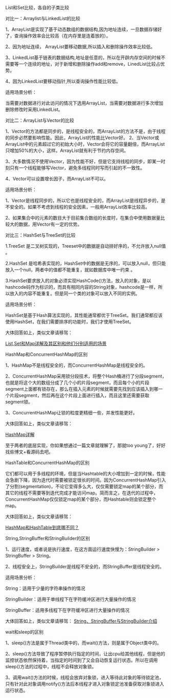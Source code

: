 List和Set比较，各自的子类比较


对比一：Arraylist与LinkedList的比较

1、ArrayList是实现了基于动态数组的数据结构,因为地址连续，一旦数据存储好了，查询操作效率会比较高（在内存里是连着放的）。

2、因为地址连续， ArrayList要移动数据,所以插入和删除操作效率比较低。   

3、LinkedList基于链表的数据结构,地址是任意的，所以在开辟内存空间的时候不需要等一个连续的地址，对于新增和删除操作add和remove，LinedList比较占优势。

4、因为LinkedList要移动指针,所以查询操作性能比较低。



适用场景分析：

当需要对数据进行对此访问的情况下选用ArrayList，当需要对数据进行多次增加删除修改时采用LinkedList。



对比二：ArrayList与Vector的比较

1、Vector的方法都是同步的，是线程安全的，而ArrayList的方法不是，由于线程的同步必然要影响性能。因此，ArrayList的性能比Vector好。 
2、当Vector或ArrayList中的元素超过它的初始大小时，Vector会将它的容量翻倍，而ArrayList只增加50%的大小，这样。ArrayList就有利于节约内存空间。

3、大多数情况不使用Vector，因为性能不好，但是它支持线程的同步，即某一时刻只有一个线程能够写Vector，避免多线程同时写而引起的不一致性。

4、Vector可以设置增长因子，而ArrayList不可以。



适用场景分析：

1、Vector是线程同步的，所以它也是线程安全的，而ArrayList是线程异步的，是不安全的。如果不考虑到线程的安全因素，一般用ArrayList效率比较高。

2、如果集合中的元素的数目大于目前集合数组的长度时，在集合中使用数据量比较大的数据，用Vector有一定的优势。



对比三：HashSet与TreeSet的比较


1.TreeSet 是二叉树实现的，Treeset中的数据是自动排好序的，不允许放入null值 。

2.HashSet 是哈希表实现的，HashSet中的数据是无序的，可以放入null，但只能放入一个null，两者中的值都不能重复，就如数据库中唯一约束 。

3.HashSet要求放入的对象必须实现HashCode()方法，放入的对象，是以hashcode码作为标识的，而具有相同内容的String对象，hashcode是一样，所以放入的内容不能重复。但是同一个类的对象可以放入不同的实例。



适用场景分析：

HashSet是基于Hash算法实现的，其性能通常都优于TreeSet。我们通常都应该使用HashSet，在我们需要排序的功能时，我们才使用TreeSet。



大体回答如上，类似文章请移驾：

[List,Set和Map详解及其区别和他们分别适用的场景](http://mp.weixin.qq.com/s?__biz=MzI4Njc5NjM1NQ==&mid=2247483915&idx=2&sn=c6a0f214958c68da6d1761cf11121719&chksm=ebd63d27dca1b4319a414cf13fd8ecc89adaef653173ab29077ecde69172fc853913131ada7a&scene=21#wechat_redirect)





HashMap和ConcurrentHashMap的区别

1、HashMap不是线程安全的，而ConcurrentHashMap是线程安全的。

2、ConcurrentHashMap采用锁分段技术，将整个Hash桶进行了分段segment，也就是将这个大的数组分成了几个小的片段segment，而且每个小的片段segment上面都有锁存在，那么在插入元素的时候就需要先找到应该插入到哪一个片段segment，然后再在这个片段上面进行插入，而且这里还需要获取segment锁。

3、ConcurrentHashMap让锁的粒度更精细一些，并发性能更好。



大体回答如上，类似文章请移驾：

[HashMap详解](http://mp.weixin.qq.com/s?__biz=MzI4Njc5NjM1NQ==&mid=2247484374&idx=1&sn=f4f626ebb9d3b81887f97f20360bbc8d&chksm=ebd63cfadca1b5ec46563beeec92b094446e169ebd746646c48d0c2035fc764407f01caec62c&scene=21#wechat_redirect)



至于两者的底层实现，你如果想通过一篇文章就理解了，那就too young了，好好找些博文+看源码去吧。





HashTable和ConcurrentHashMap的区别

它们都可以用于多线程的环境，但是当Hashtable的大小增加到一定的时候，性能会急剧下降，因为迭代时需要被锁定很长的时间。因为ConcurrentHashMap引入了分割(segmentation)，不论它变得多么大，仅仅需要锁定map的某个部分，而其它的线程不需要等到迭代完成才能访问map。简而言之，在迭代的过程中，ConcurrentHashMap仅仅锁定map的某个部分，而Hashtable则会锁定整个map。



大体回答如上，类似文章请移驾：

[HashMap和HashTable到底哪不同？](http://mp.weixin.qq.com/s?__biz=MzI4Njc5NjM1NQ==&mid=2247484483&idx=1&sn=dc833d4dea69a69fce4fb0550b208f8c&chksm=ebd63b6fdca1b279ee7f935ccf083fabffda0af969be45ac8d8c6d4f43fa99fdd06729cdbefb&scene=21#wechat_redirect)





String,StringBuffer和StringBuilder的区别

1、运行速度，或者说是执行速度，在这方面运行速度快慢为：StringBuilder > StringBuffer > String。

2、线程安全上，StringBuilder是线程不安全的，而StringBuffer是线程安全的。



适用场景分析：

String：适用于少量的字符串操作的情况

StringBuilder：适用于单线程下在字符缓冲区进行大量操作的情况

StringBuffer：适用多线程下在字符缓冲区进行大量操作的情况



大体回答如上，类似文章请移驾：
[String、StringBuffer与StringBuilder介绍](http://mp.weixin.qq.com/s?__biz=MzI4Njc5NjM1NQ==&mid=2247483956&idx=1&sn=434091489fbaadc06ab553464f101e9a&chksm=ebd63d18dca1b40e6ae37bb21d6c2bb108c7e4a66dbbdf26948b9608e90f59a1cb0cd719cb4c&scene=21#wechat_redirect)





wait和sleep的区别

1、sleep()方法是属于Thread类中的，而wait()方法，则是属于Object类中的。

2、sleep()方法导致了程序暂停执行指定的时间，让出cpu给其他线程，但是他的监控状态依然保持着，当指定的时间到了又会自动恢复运行状态。所以在调用sleep()方法的过程中，线程不会释放对象锁。

3、调用wait()方法的时候，线程会放弃对象锁，进入等待此对象的等待锁定池，只有针对此对象调用notify()方法后本线程才进入对象锁定池准备获取对象锁进入运行状态。